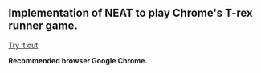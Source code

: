 ## Implementation of NEAT to play Chrome's T-rex runner game.

[Try it out](https://htmlpreview.github.io/?https://github.com/AkashKarnatak/dino-neat/blob/master/index.html)

**Recommended browser Google Chrome.**  